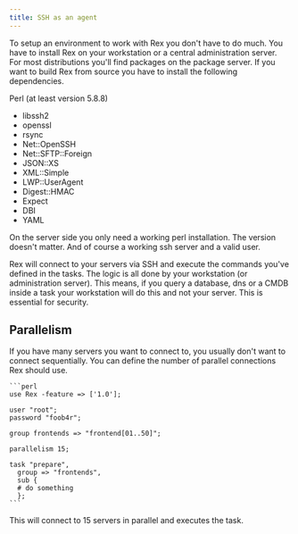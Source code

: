 ```yaml
---
title: SSH as an agent
---
```


To setup an environment to work with Rex you don't have to do much. You have to install Rex on your workstation or a central administration server. For most distributions you'll find packages on the package server. If you want to build Rex from source you have to install the following dependencies.

Perl (at least version 5.8.8)

-   libssh2
-   openssl
-   rsync
-   Net::OpenSSH
-   Net::SFTP::Foreign
-   JSON::XS
-   XML::Simple
-   LWP::UserAgent
-   Digest::HMAC
-   Expect
-   DBI
-   YAML

On the server side you only need a working perl installation. The version doesn't matter. And of course a working ssh server and a valid user.

Rex will connect to your servers via SSH and execute the commands you've defined in the tasks. The logic is all done by your workstation (or administration server). This means, if you query a database, dns or a CMDB inside a task your workstation will do this and not your server. This is essential for security.

## Parallelism

If you have many servers you want to connect to, you usually don't want to connect sequentially. You can define the number of parallel connections Rex should use.

    ```perl
    use Rex -feature => ['1.0'];
    
    user "root";
    password "foob4r";
    
    group frontends => "frontend[01..50]";
    
    parallelism 15;
    
    task "prepare",
      group => "frontends",
      sub {
      # do something
      };
    ```

This will connect to 15 servers in parallel and executes the task.
